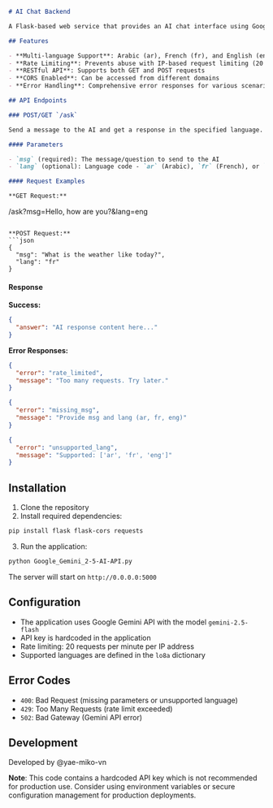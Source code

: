 ```markdown
# AI Chat Backend

A Flask-based web service that provides an AI chat interface using Google's Gemini API with multi-language support and rate limiting.

## Features

- **Multi-language Support**: Arabic (ar), French (fr), and English (eng)
- **Rate Limiting**: Prevents abuse with IP-based request limiting (20 requests per minute)
- **RESTful API**: Supports both GET and POST requests
- **CORS Enabled**: Can be accessed from different domains
- **Error Handling**: Comprehensive error responses for various scenarios

## API Endpoints

### POST/GET `/ask`

Send a message to the AI and get a response in the specified language.

#### Parameters

- `msg` (required): The message/question to send to the AI
- `lang` (optional): Language code - `ar` (Arabic), `fr` (French), or `eng` (English). Defaults to `eng`.

#### Request Examples

**GET Request:**
```
/ask?msg=Hello, how are you?&lang=eng
```

**POST Request:**
```json
{
  "msg": "What is the weather like today?",
  "lang": "fr"
}
```

#### Response

**Success:**
```json
{
  "answer": "AI response content here..."
}
```

**Error Responses:**
```json
{
  "error": "rate_limited",
  "message": "Too many requests. Try later."
}
```

```json
{
  "error": "missing_msg",
  "message": "Provide msg and lang (ar, fr, eng)"
}
```

```json
{
  "error": "unsupported_lang",
  "message": "Supported: ['ar', 'fr', 'eng']"
}
```

## Installation

1. Clone the repository
2. Install required dependencies:
```bash
pip install flask flask-cors requests
```

3. Run the application:
```bash
python Google_Gemini_2-5-AI-API.py
```

The server will start on `http://0.0.0.0:5000`

## Configuration

- The application uses Google Gemini API with the model `gemini-2.5-flash`
- API key is hardcoded in the application
- Rate limiting: 20 requests per minute per IP address
- Supported languages are defined in the `lo8a` dictionary

## Error Codes

- `400`: Bad Request (missing parameters or unsupported language)
- `429`: Too Many Requests (rate limit exceeded)
- `502`: Bad Gateway (Gemini API error)

## Development

Developed by @yae-miko-vn

**Note**: This code contains a hardcoded API key which is not recommended for production use. Consider using environment variables or secure configuration management for production deployments.
```
